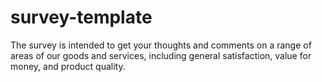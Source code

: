 # survey-template
The survey is intended to get your thoughts and comments on a range of areas of our goods and services, including general satisfaction, value for money, and product quality.
